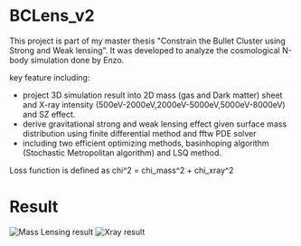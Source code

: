# BCLens_v2 

This project is part of my master thesis "Constrain the Bullet Cluster using Strong and Weak lensing". 
It was developed to analyze the cosmological N-body simulation done by Enzo.

key feature including:
- project 3D simulation result into 2D mass (gas and Dark matter) sheet and X-ray intensity (500eV-2000eV,2000eV-5000eV,5000eV-8000eV) and SZ effect.
- derive gravitational strong and weak lensing effect given surface mass distribution using finite differential method and fftw PDE solver
- including two efficient optimizing methods, basinhoping algorithm (Stochastic Metropolitan algorithm) and LSQ method. 

Loss function is defined as chi^2 = chi_mass^2 + chi_xray^2

# Result
![Mass Lensing result](https://github.com/easonla/BCLens_v2/mass_lensing.png)
![Xray result](https://github.com/easonla/BCLens_v2/Xray.png)

